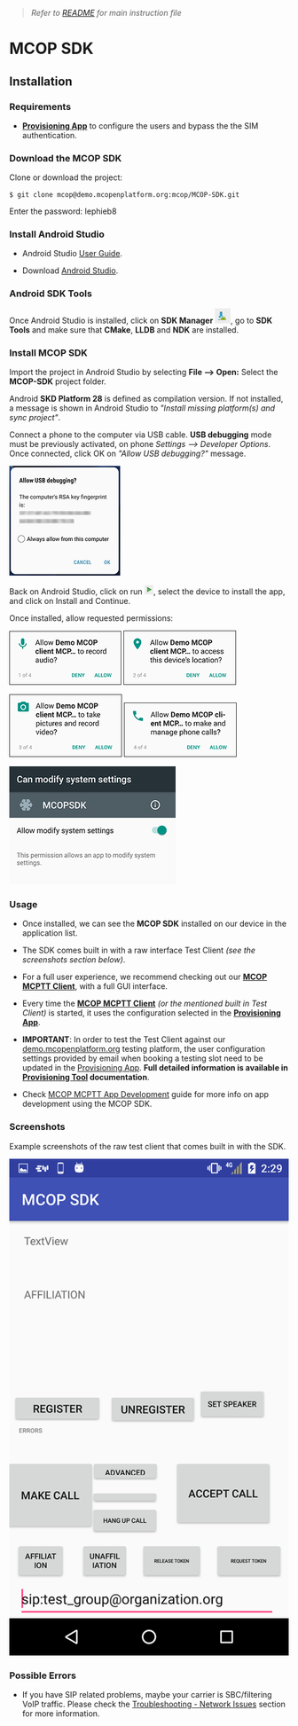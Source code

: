 > *Refer to* [*README*](../README.md) *for main instruction file*

# MCOP SDK

## Installation

### Requirements

* [**Provisioning App**](Provisioning.md) to configure the users and bypass the the SIM authentication.

### Download the MCOP SDK

Clone or download the project:

	$ git clone mcop@demo.mcopenplatform.org:mcop/MCOP-SDK.git

Enter the password: Iephieb8

### Install Android Studio

* Android Studio [User Guide](https://developer.android.com/studio/install).

* Download [Android Studio](https://developer.android.com/studio/).

### Android SDK Tools

Once Android Studio is installed, click on **SDK Manager** ![SDK Manager](../images/images_SDK_Manager.png), go to **SDK Tools** and make sure that **CMake**, **LLDB** and **NDK** are installed.

### Install MCOP SDK

Import the project in Android Studio by selecting **File --> Open:** Select the **MCOP-SDK** project folder.

Android **SKD Platform 28** is defined as compilation version. If not installed, a message is shown in Android Studio to *"Install missing platform(s) and sync project"*.

Connect a phone to the computer via USB cable. **USB debugging** mode must be previously activated, on phone *Settings --> Developer Options*. Once connected, click OK on *"Allow USB debugging?"* message.

![Allow USB Debugging](../images/images_allowUSBdebugging.png)

Back on Android Studio, click on run ![Run](../images/images_run.png), select the device to install the app, and click on Install and Continue.

Once installed, allow requested permissions:

![Audio](../images/images_allow1RecordAudio.png) ![Location](../images/images_allow2AccessLocation.png)

![Pictures and Video](../images/images_allow3PicturesVideo.png) ![Phone Calls](../images/images_allow4PhoneCalls.png)

![Device Settings](../images/images_allow5SystemSettings.png)

### Usage

* Once installed, we can see the **MCOP SDK** installed on our device in the application list.

* The SDK comes built in with a raw interface Test Client *(see the screenshots section below)*.

* For a full user experience, we recommend checking out our [**MCOP MCPTT Client**](https://demo.mcopenplatform.org/gitlist/mcop/MCOP-MCPTT-Client.git/blob/master/docs/MCOP_MCPTT_Client_Installation.md), with a full GUI interface.

* Every time the [**MCOP MCPTT Client**](https://demo.mcopenplatform.org/gitlist/mcop/MCOP-MCPTT-Client.git/blob/master/README.md) *(or the mentioned built in Test Client)* is started, it uses the configuration selected in the [**Provisioning App**](Provisioning.md).

* **IMPORTANT**: In order to test the Test Client against our [demo.mcopenplatform.org](https://demo.mcopenplatform.org) testing platform, the user configuration settings provided by email when booking a testing slot need to be updated in the [Provisioning App](https://demo.mcopenplatform.org/gitlist/mcop/MCOP-SDK.git/raw/master/provisioning/MCOP_ProvisioningTool.apk). **Full detailed information is available in [Provisioning Tool](TestingPlatform.md) documentation**.

* Check [MCOP MCPTT App Development](MCOP_App_developing_steps.md) guide for more info on app development using the MCOP SDK.

### Screenshots

Example screenshots of the raw test client that comes built in with the SDK.

![Demo Client](../images/images_DemoClient.png)

### Possible Errors

* If you have SIP related problems, maybe your carrier is SBC/filtering VoIP traffic. Please check the [Troubleshooting - Network Issues](Troubleshooting.md) section for more information.

